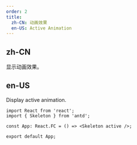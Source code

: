 ```yaml
---
order: 2
title:
  zh-CN: 动画效果
  en-US: Active Animation
---
```


## zh-CN

显示动画效果。

## en-US

Display active animation.

```tsx
import React from 'react';
import { Skeleton } from 'antd';

const App: React.FC = () => <Skeleton active />;

export default App;
```

